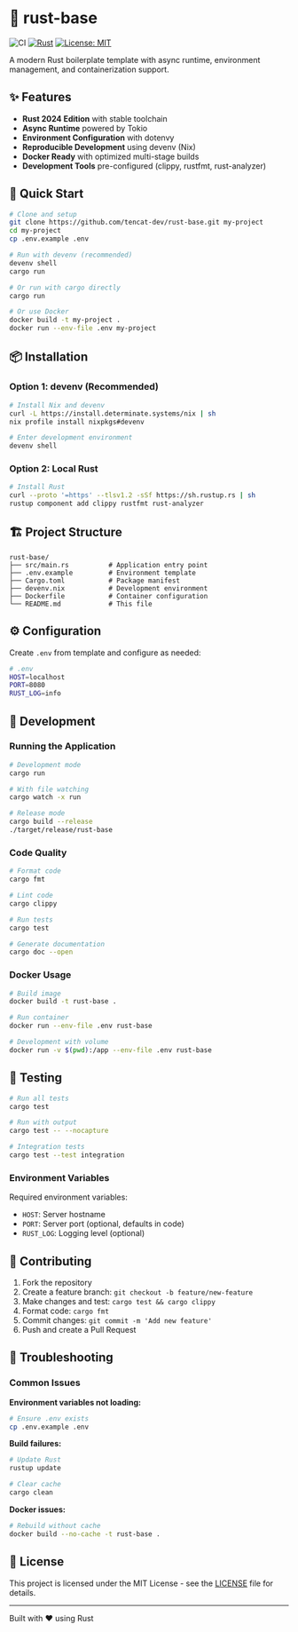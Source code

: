 # 🦀 rust-base

![CI](https://github.com/tencat-dev/rust-base/actions/workflows/ci.yml/badge.svg)
[![Rust](https://img.shields.io/badge/rust-1.90.0-orange.svg)](https://www.rust-lang.org/)
[![License: MIT](https://img.shields.io/badge/License-MIT-yellow.svg)](LICENSE)

A modern Rust boilerplate template with async runtime, environment management, and containerization support.

## ✨ Features

- **Rust 2024 Edition** with stable toolchain
- **Async Runtime** powered by Tokio
- **Environment Configuration** with dotenvy
- **Reproducible Development** using devenv (Nix)
- **Docker Ready** with optimized multi-stage builds
- **Development Tools** pre-configured (clippy, rustfmt, rust-analyzer)

## 🚀 Quick Start

```bash
# Clone and setup
git clone https://github.com/tencat-dev/rust-base.git my-project
cd my-project
cp .env.example .env

# Run with devenv (recommended)
devenv shell
cargo run

# Or run with cargo directly
cargo run

# Or use Docker
docker build -t my-project .
docker run --env-file .env my-project
```

## 📦 Installation

### Option 1: devenv (Recommended)

```bash
# Install Nix and devenv
curl -L https://install.determinate.systems/nix | sh
nix profile install nixpkgs#devenv

# Enter development environment
devenv shell
```

### Option 2: Local Rust

```bash
# Install Rust
curl --proto '=https' --tlsv1.2 -sSf https://sh.rustup.rs | sh
rustup component add clippy rustfmt rust-analyzer
```

## 🏗️ Project Structure

```
rust-base/
├── src/main.rs          # Application entry point
├── .env.example         # Environment template
├── Cargo.toml           # Package manifest
├── devenv.nix           # Development environment
├── Dockerfile           # Container configuration
└── README.md            # This file
```

## ⚙️ Configuration

Create `.env` from template and configure as needed:

```bash
# .env
HOST=localhost
PORT=8080
RUST_LOG=info
```

## 🔨 Development

### Running the Application

```bash
# Development mode
cargo run

# With file watching
cargo watch -x run

# Release mode
cargo build --release
./target/release/rust-base
```

### Code Quality

```bash
# Format code
cargo fmt

# Lint code
cargo clippy

# Run tests
cargo test

# Generate documentation
cargo doc --open
```

### Docker Usage

```bash
# Build image
docker build -t rust-base .

# Run container
docker run --env-file .env rust-base

# Development with volume
docker run -v $(pwd):/app --env-file .env rust-base
```

## 🧪 Testing

```bash
# Run all tests
cargo test

# Run with output
cargo test -- --nocapture

# Integration tests
cargo test --test integration
```

### Environment Variables

Required environment variables:

- `HOST`: Server hostname
- `PORT`: Server port (optional, defaults in code)
- `RUST_LOG`: Logging level (optional)

## 🤝 Contributing

1. Fork the repository
2. Create a feature branch: `git checkout -b feature/new-feature`
3. Make changes and test: `cargo test && cargo clippy`
4. Format code: `cargo fmt`
5. Commit changes: `git commit -m 'Add new feature'`
6. Push and create a Pull Request


## 🔧 Troubleshooting

### Common Issues

**Environment variables not loading:**

```bash
# Ensure .env exists
cp .env.example .env
```

**Build failures:**

```bash
# Update Rust
rustup update

# Clear cache
cargo clean
```

**Docker issues:**

```bash
# Rebuild without cache
docker build --no-cache -t rust-base .
```

## 📄 License

This project is licensed under the MIT License - see the [LICENSE](LICENSE) file for details.

---

Built with ❤️ using Rust
